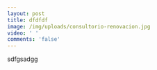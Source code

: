 ```yaml
---
layout: post
title: dfdfdf
image: /img/uploads/consultorio-renovacion.jpg
video: ' '
comments: 'false'
---
```

sdfgsadgg

